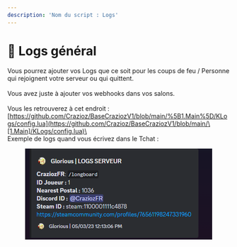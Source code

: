 ```yaml
---
description: 'Nom du script : Logs'
---
```


# 📡 Logs général

Vous pourrez ajouter vos Logs que ce soit pour les coups de feu / Personne qui rejoignent votre serveur ou qui quittent.\
\
Vous avez juste à ajouter vos webhooks dans vos salons. \
\
Vous les retrouverez à cet endroit :\
[https://github.com/Crazioz/BaseCraziozV1/blob/main/%5B1.Main%5D/KLogs/config.lua](https://github.com/Crazioz/BaseCraziozV1/blob/main/\[1.Main]/KLogs/config.lua)\
\
Exemple de logs quand vous écrivez dans le Tchat :

<figure><img src="../../.gitbook/assets/Screenshot_4.png" alt=""><figcaption></figcaption></figure>
